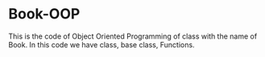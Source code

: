 # Book-OOP
This is the code of Object Oriented Programming of class with the name of Book.
In this code we have class, base class, Functions.
